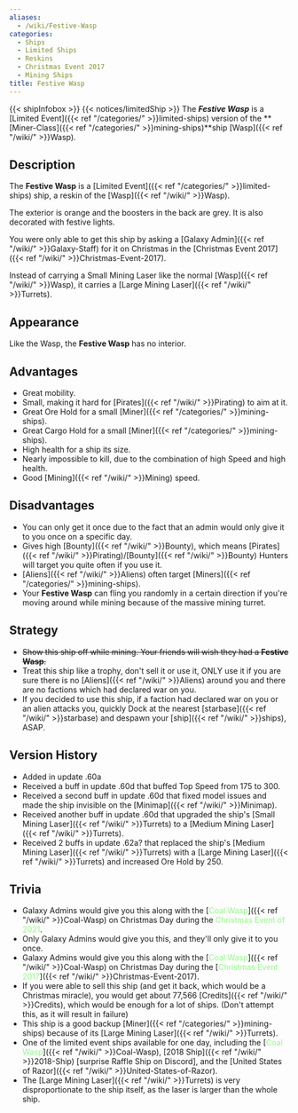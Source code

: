 ```yaml
---
aliases:
  - /wiki/Festive-Wasp
categories:
  - Ships
  - Limited Ships
  - Reskins
  - Christmas Event 2017
  - Mining Ships
title: Festive Wasp
---
```


{{< shipInfobox >}} {{< notices/limitedShip >}} The **_Festive Wasp_** is a [Limited Event]({{< ref "/categories/" >}}limited-ships) version of the **[Miner-Class]({{< ref "/categories/" >}}mining-ships)**ship [Wasp]({{< ref "/wiki/" >}}Wasp).

## Description

The **Festive Wasp** is a [Limited Event]({{< ref "/categories/" >}}limited-ships) ship, a reskin of the [Wasp]({{< ref "/wiki/" >}}Wasp).

The exterior is orange and the boosters in the back are grey. It is also decorated with festive lights.

You were only able to get this ship by asking a [Galaxy Admin]({{< ref "/wiki/" >}}Galaxy-Staff) for it on Christmas in the [Christmas Event 2017]({{< ref "/wiki/" >}}Christmas-Event-2017).

Instead of carrying a Small Mining Laser like the normal [Wasp]({{< ref "/wiki/" >}}Wasp), it carries a [Large Mining Laser]({{< ref "/wiki/" >}}Turrets).

## Appearance

Like the Wasp, the **Festive Wasp** has no interior.

## Advantages

- Great mobility.
- Small, making it hard for [Pirates]({{< ref "/wiki/" >}}Pirating) to aim at it.
- Great Ore Hold for a small [Miner]({{< ref "/categories/" >}}mining-ships).
- Great Cargo Hold for a small [Miner]({{< ref "/categories/" >}}mining-ships).
- High health for a ship its size.
- Nearly impossible to kill, due to the combination of high Speed and high health.
- Good [Mining]({{< ref "/wiki/" >}}Mining) speed.

## Disadvantages

- You can only get it once due to the fact that an admin would only give it to you once on a specific day.
- Gives high [Bounty]({{< ref "/wiki/" >}}Bounty), which means [Pirates]({{< ref "/wiki/" >}}Pirating)/[Bounty]({{< ref "/wiki/" >}}Bounty) Hunters will target you quite often if you use it.
- [Aliens]({{< ref "/wiki/" >}}Aliens) often target [Miners]({{< ref "/categories/" >}}mining-ships).
- Your **Festive Wasp** can fling you randomly in a certain direction if you're moving around while mining because of the massive mining turret.

## Strategy

- <s>Show this ship off while mining. Your friends will wish they had a **Festive Wasp**.</s>
- Treat this ship like a trophy, don't sell it or use it, ONLY use it if you are sure there is no [Aliens]({{< ref "/wiki/" >}}Aliens) around you and there are no factions which had declared war on you.
- If you decided to use this ship, if a faction had declared war on you or an alien attacks you, quickly Dock at the nearest [starbase]({{< ref "/wiki/" >}}starbase) and despawn your [ship]({{< ref "/wiki/" >}}ships), ASAP.

## Version History

- Added in update .60a
- Received a buff in update .60d that buffed Top Speed from 175 to 300.
- Received a second buff in update .60d that fixed model issues and made the ship invisible on the [Minimap]({{< ref "/wiki/" >}}Minimap).
- Received another buff in update .60d that upgraded the ship's [Small Mining Laser]({{< ref "/wiki/" >}}Turrets) to a [Medium Mining Laser]({{< ref "/wiki/" >}}Turrets).
- Received 2 buffs in update .62a? that replaced the ship's [Medium Mining Laser]({{< ref "/wiki/" >}}Turrets) with a [Large Mining Laser]({{< ref "/wiki/" >}}Turrets) and increased Ore Hold by 250.

## Trivia

- Galaxy Admins would give you this along with the [<span style="color:#8dfc80">Coal Wasp</span>]({{< ref "/wiki/" >}}Coal-Wasp) on Christmas Day during the <span style="color:#8dfc80">Christmas Event of 2021</span>.
- Only Galaxy Admins would give you this, and they'll only give it to you once.
- Galaxy Admins would give you this along with the [<span style="color:#8dfc80">Coal Wasp</span>]({{< ref "/wiki/" >}}Coal-Wasp) on Christmas Day during the [<span style="color:#8dfc80">Christmas Event 2017</span>]({{< ref "/wiki/" >}}Christmas-Event-2017).
- If you were able to sell this ship (and get it back, which would be a Christmas miracle), you would get about 77,566 [Credits]({{< ref "/wiki/" >}}Credits), which would be enough for a lot of ships. (Don't attempt this, as it will result in failure)
- This ship is a good backup [Miner]({{< ref "/categories/" >}}mining-ships) because of its [Large Mining Laser]({{< ref "/wiki/" >}}Turrets).
- One of the limited event ships available for one day, including the [<span style="color:#8dfc80">Coal Wasp</span>]({{< ref "/wiki/" >}}Coal-Wasp), [2018 Ship]({{< ref "/wiki/" >}}2018-Ship) [surprise Raffle Ship on Discord], and the [United States of Razor]({{< ref "/wiki/" >}}United-States-of-Razor).
- The [Large Mining Laser]({{< ref "/wiki/" >}}Turrets) is very disproportionate to the ship itself, as the laser is larger than the whole ship.
